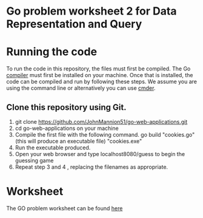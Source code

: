 # Go problem worksheet 2 for Data Representation and Query

# Running the code
To run the code in this repository, the files must first be compiled. The Go [compiler](https://golang.org/doc/install) 
must first be installed on your machine. Once that is installed, the code can be compiled and run by following these steps. We assume you are using the command line or alternatively you can use [cmder](https://cmder.en.softonic.com/).
## Clone this repository using Git.
1. git clone https://github.com/JohnMannion51/go-web-applications.git
2. cd go-web-applications on your machine
3. Compile the first file with the following command.
go build "cookies.go" 
(this will produce an executable file)
"cookies.exe"
4. Run the executable produced.
5. Open your web browser and type localhost8080/guess to begin the guessing game 
6. Repeat step 3 and 4 , replacing the filenames as appropriate.


# Worksheet
The GO problem worksheet can be found [here](https://data-representation.github.io/problems/go-web-applications.html)